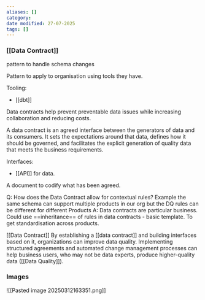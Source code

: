 ```yaml
---
aliases: []
category:
date modified: 27-07-2025
tags: []
---
```

### [[Data Contract]]

pattern to handle schema changes

Pattern to apply to organisation using tools they have.

Tooling:
- [[dbt]]

Data contracts help prevent preventable data issues while increasing collaboration and reducing costs.

A data contract is an agreed interface between
the generators of data and its consumers. It sets
the expectations around that data, defines how
it should be governed, and facilitates the
explicit generation of quality data that meets
the business requirements.

Interfaces:
- [[API]] for data.

A document to codify what has been agreed.

Q: How does the Data Contract allow for contextual rules? Example the same schema can support multiple products in our org but the DQ rules can be different for different Products
A: Data contracts are particular business. Could use ==inheritance== of rules in data contracts - basic template. To get standardisation across products.

[[Data Contract]]
By establishing a [[data contract]] and building interfaces based on it, organizations can improve data quality. Implementing structured agreements and automated change management processes can help business users, who may not be data experts, produce higher-quality data ([[Data Quality]]).

### Images

![[Pasted image 20250312163351.png]]